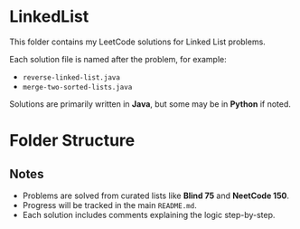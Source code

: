 # LinkedList

This folder contains my LeetCode solutions for Linked List problems.  

Each solution file is named after the problem, for example:  
- `reverse-linked-list.java`  
- `merge-two-sorted-lists.java`  

Solutions are primarily written in **Java**, but some may be in **Python** if noted.  

# Folder Structure

## Notes
- Problems are solved from curated lists like **Blind 75** and **NeetCode 150**.  
- Progress will be tracked in the main `README.md`.  
- Each solution includes comments explaining the logic step-by-step.
